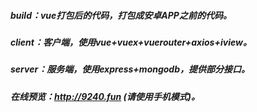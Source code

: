##### build：vue打包后的代码，打包成安卓APP之前的代码。
##### client：客户端，使用vue+vuex+vuerouter+axios+iview。
##### server：服务端，使用express+mongodb，提供部分接口。
##### 在线预览：http://9240.fun (请使用手机模式)。